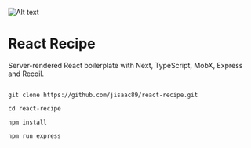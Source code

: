 ![Alt text](https://image.ibb.co/b6NnOH/react_recipe.jpg "React Recipe")

# React Recipe

Server-rendered React boilerplate with Next, TypeScript, MobX, Express and Recoil.

````

git clone https://github.com/jisaac89/react-recipe.git

cd react-recipe

npm install

npm run express

````